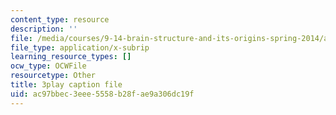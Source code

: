 ```yaml
---
content_type: resource
description: ''
file: /media/courses/9-14-brain-structure-and-its-origins-spring-2014/ac97bbec3eee5558b28fae9a306dc19f_555136.srt
file_type: application/x-subrip
learning_resource_types: []
ocw_type: OCWFile
resourcetype: Other
title: 3play caption file
uid: ac97bbec-3eee-5558-b28f-ae9a306dc19f
---
```

